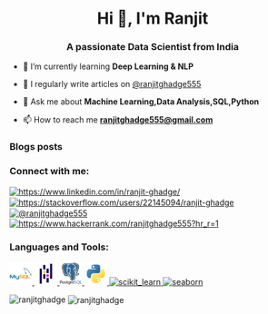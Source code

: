 <h1 align="center">Hi 👋, I'm Ranjit</h1>
<h3 align="center">A passionate Data Scientist from India</h3>

- 🌱 I’m currently learning **Deep Learning & NLP**

- 📝 I regularly write articles on [@ranjitghadge555](@ranjitghadge555)

- 💬 Ask me about **Machine Learning,Data Analysis,SQL,Python**

- 📫 How to reach me **ranjitghadge555@gmail.com**

### Blogs posts
<!-- BLOG-POST-LIST:START -->
<!-- BLOG-POST-LIST:END -->

<h3 align="left">Connect with me:</h3>
<p align="left">
<a href="https://linkedin.com/in/https://www.linkedin.com/in/ranjit-ghadge/" target="blank"><img align="center" src="https://raw.githubusercontent.com/rahuldkjain/github-profile-readme-generator/master/src/images/icons/Social/linked-in-alt.svg" alt="https://www.linkedin.com/in/ranjit-ghadge/" height="30" width="40" /></a>
<a href="https://stackoverflow.com/users/https://stackoverflow.com/users/22145094/ranjit-ghadge" target="blank"><img align="center" src="https://raw.githubusercontent.com/rahuldkjain/github-profile-readme-generator/master/src/images/icons/Social/stack-overflow.svg" alt="https://stackoverflow.com/users/22145094/ranjit-ghadge" height="30" width="40" /></a>
<a href="https://medium.com/@ranjitghadge555" target="blank"><img align="center" src="https://raw.githubusercontent.com/rahuldkjain/github-profile-readme-generator/master/src/images/icons/Social/medium.svg" alt="@ranjitghadge555" height="30" width="40" /></a>
<a href="https://www.hackerrank.com/https://www.hackerrank.com/ranjitghadge555?hr_r=1" target="blank"><img align="center" src="https://raw.githubusercontent.com/rahuldkjain/github-profile-readme-generator/master/src/images/icons/Social/hackerrank.svg" alt="https://www.hackerrank.com/ranjitghadge555?hr_r=1" height="30" width="40" /></a>
</p>

<h3 align="left">Languages and Tools:</h3>
<p align="left"> <a href="https://www.mysql.com/" target="_blank" rel="noreferrer"> <img src="https://raw.githubusercontent.com/devicons/devicon/master/icons/mysql/mysql-original-wordmark.svg" alt="mysql" width="40" height="40"/> </a> <a href="https://pandas.pydata.org/" target="_blank" rel="noreferrer"> <img src="https://raw.githubusercontent.com/devicons/devicon/2ae2a900d2f041da66e950e4d48052658d850630/icons/pandas/pandas-original.svg" alt="pandas" width="40" height="40"/> </a> <a href="https://www.postgresql.org" target="_blank" rel="noreferrer"> <img src="https://raw.githubusercontent.com/devicons/devicon/master/icons/postgresql/postgresql-original-wordmark.svg" alt="postgresql" width="40" height="40"/> </a> <a href="https://www.python.org" target="_blank" rel="noreferrer"> <img src="https://raw.githubusercontent.com/devicons/devicon/master/icons/python/python-original.svg" alt="python" width="40" height="40"/> </a> <a href="https://scikit-learn.org/" target="_blank" rel="noreferrer"> <img src="https://upload.wikimedia.org/wikipedia/commons/0/05/Scikit_learn_logo_small.svg" alt="scikit_learn" width="40" height="40"/> </a> <a href="https://seaborn.pydata.org/" target="_blank" rel="noreferrer"> <img src="https://seaborn.pydata.org/_images/logo-mark-lightbg.svg" alt="seaborn" width="40" height="40"/> </a> </p>

<p><img align="left" src="https://github-readme-stats.vercel.app/api/top-langs?username=ranjitghadge&show_icons=true&locale=en&layout=compact" alt="ranjitghadge" /></p>

<p>&nbsp;<img align="center" src="https://github-readme-stats.vercel.app/api?username=ranjitghadge&show_icons=true&locale=en" alt="ranjitghadge" /></p>
